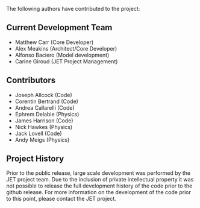 The following authors have contributed to the project:

Current Development Team
------------------------

* Matthew Carr (Core Developer)
* Alex Meakins (Architect/Core Developer)
* Alfonso Baciero (Model development)
* Carine Giroud (JET Project Management)


Contributors
------------

* Joseph Allcock (Code)
* Corentin Bertrand (Code)
* Andrea Callarelli (Code)
* Ephrem Delabie (Physics)
* James Harrison (Code)
* Nick Hawkes (Physics)
* Jack Lovell (Code)
* Andy Meigs (Physics)


Project History
---------------

Prior to the public release, large scale development was performed by the JET project team. Due to the inclusion of private intellectual property it was not possible to release the full development history of the code prior to the github release. For more information on the development of the code prior to this point, please contact the JET project.

